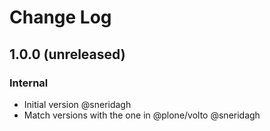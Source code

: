 # Change Log

## 1.0.0 (unreleased)

### Internal

- Initial version @sneridagh
- Match versions with the one in @plone/volto @sneridagh
